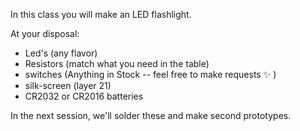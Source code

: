 In this class you will make an LED flashlight.

At your disposal:

* Led's (any flavor)
* Resistors (match what you need in the table)
* switches (Anything in Stock -- feel free to make requests :sparkles: )
* silk-screen (layer 21)
* CR2032 or CR2016 batteries



In the next session, we'll solder these and make second prototypes.

